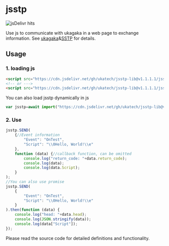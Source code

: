# jsstp  

![jsDelivr hits](https://img.shields.io/jsdelivr/gh/hm/ukatech/jsstp-lib?color=green)  

Use js to communicate with ukagaka in a web page to exchange information.
See [ukagaka](https://en.wikipedia.org/wiki/Ukagaka)&[SSTP](http://ssp.shillest.net/ukadoc/manual/spec_sstp.html) for details.

## Usage

### 1. loading js

```html
<script src="https://cdn.jsdelivr.net/gh/ukatech/jsstp-lib@v1.1.1.1/jsstp.min.js"></script>
<!-- or --->
<script src="https://cdn.jsdelivr.net/gh/ukatech/jsstp-lib@v1.1.1.1/jsstp.js"></script>
```

You can also load jsstp dynamically in js

```javascript
var jsstp=await import("https://cdn.jsdelivr.net/gh/ukatech/jsstp-lib@v1.1.1.1/jsstp.mjs").then(m=>m.jsstp);
```

### 2. Use

```javascript
jsstp.SEND(
	{//Event information
		"Event": "OnTest",
		"Script": "\\0Hello, World!\\e"
	},
	function (data) {//callback function, can be omitted
		console.log("return_code: "+data.return_code);
		console.log(data);
		console.log(data.Script);
	}
);
//You can also use promise
jsstp.SEND(
	{
		"Event": "OnTest",
		"Script": "\\0Hello, World!\\e"
	}
).then(function (data) {
	console.log("head: "+data.head);
	console.log(JSON.stringify(data));
	console.log(data["Script"]);
});
```
Please read the source code for detailed definitions and functionality.
